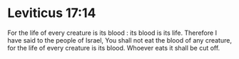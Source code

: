 # Leviticus 17:14

For the life of every creature is its blood : its blood is its life. Therefore I have said to the people of Israel, You shall not eat the blood of any creature, for the life of every creature is its blood. Whoever eats it shall be cut off.
